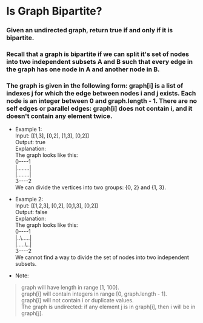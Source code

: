 # Is Graph Bipartite?

### Given an undirected graph, return true if and only if it is bipartite.

### Recall that a graph is bipartite if we can split it's set of nodes into two independent subsets A and B such that every edge in the graph has one node in A and another node in B.

### The graph is given in the following form: graph[i] is a list of indexes j for which the edge between nodes i and j exists.  Each node is an integer between 0 and graph.length - 1.  There are no self edges or parallel edges: graph[i] does not contain i, and it doesn't contain any element twice.

* Example 1:<br>
Input: [[1,3], [0,2], [1,3], [0,2]] <br>
Output: true<br>
Explanation: <br>
The graph looks like this:<br>
0----1<br>
|........|<br>
|........|<br>
3----2<br>
We can divide the vertices into two groups: {0, 2} and {1, 3}.<br>
* Example 2:<br>
Input: [[1,2,3], [0,2], [0,1,3], [0,2]]<br>
Output: false<br>
Explanation: <br>
The graph looks like this:<br>
0----1<br>
|..\\.....|<br>
|.....\\..|<br>
3----2<br>
We cannot find a way to divide the set of nodes into two independent subsets.<br>
 

* Note:
> graph will have length in range [1, 100].<br>
> graph[i] will contain integers in range [0, graph.length - 1].<br>
> graph[i] will not contain i or duplicate values.<br>
> The graph is undirected: if any element j is in graph[i], then i will be in graph[j].<br>
